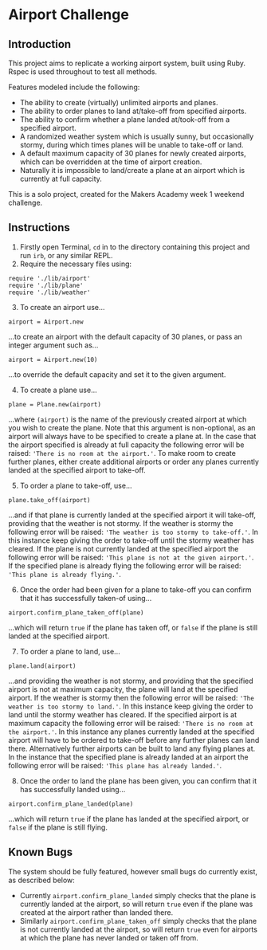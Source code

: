 Airport Challenge
=================

Introduction
---------

This project aims to replicate a working airport system, built using Ruby. Rspec is used throughout to test all methods.

Features modeled include the following:

* The ability to create (virtually) unlimited airports and planes.
* The ability to order planes to land at/take-off from specified airports.
* The ability to confirm whether a plane landed at/took-off from a specified airport.
* A randomized weather system which is usually sunny, but occasionally stormy, during which times planes will be unable to take-off or land.
* A default maximum capacity of 30 planes for newly created airports, which can be overridden at the time of airport creation.
* Naturally it is impossible to land/create a plane at an airport which is currently at full capacity.

This is a solo project, created for the Makers Academy week 1 weekend challenge.


Instructions
---------

1. Firstly open Terminal, ```cd``` in to the directory containing this project and run ```irb```, or any similar REPL.
2. Require the necessary files using:

```
require './lib/airport'
require './lib/plane'
require './lib/weather'
```
3. To create an airport use...

```
airport = Airport.new
```

...to create an airport with the default capacity of 30 planes, or pass an integer argument such as...

```
airport = Airport.new(10)
```

...to override the default capacity and set it to the given argument.

4. To create a plane use...

```
plane = Plane.new(airport)
```

...where ```(airport)``` is the name of the previously created airport at which you wish to create the plane. Note that this argument is non-optional, as an airport will always have to be specified to create a plane at. In the case that the airport specified is already at full capacity the following error will be raised: ```'There is no room at the airport.'```. To make room to create further planes, either create additional airports or order any planes currently landed at the specified airport to take-off.

5. To order a plane to take-off, use...

```
plane.take_off(airport)
```

...and if that plane is currently landed at the specified airport it will take-off, providing that the weather is not stormy. If the weather is stormy the following error will be raised: ```'The weather is too stormy to take-off.'```. In this instance keep giving the order to take-off until the stormy weather has cleared. If the plane is not currently landed at the specified airport the following error will be raised: ```'This plane is not at the given airport.'```. If the specified plane is already flying the following error will be raised: ```'This plane is already flying.'```.

6. Once the order had been given for a plane to take-off you can confirm that it has successfully taken-of using...

```
airport.confirm_plane_taken_off(plane)
```

...which will return ```true``` if the plane has taken off, or ```false``` if the plane is still landed at the specified airport.

7. To order a plane to land, use...

```
plane.land(airport)
```

...and providing the weather is not stormy, and providing that the specified airport is not at maximum capacity, the plane will land at the specified airport. If the weather is stormy then the following error will be raised: ```'The weather is too stormy to land.'```. In this instance keep giving the order to land until the stormy weather has cleared. If the specified airport is at maximum capacity the following error will be raised: ```'There is no room at the airport.'```. In this instance any planes currently landed at the specified airport will have to be ordered to take-off before any further planes can land there. Alternatively further airports can be built to land any flying planes at. In the instance that the specified plane is already landed at an airport the following error will be raised: ```'This plane has already landed.'```.

8. Once the order to land the plane has been given, you can confirm that it has successfully landed using...

```
airport.confirm_plane_landed(plane)
```

...which will return ```true``` if the plane has landed at the specified airport, or ```false``` if the plane is still flying.


Known Bugs
---------

The system should be fully featured, however small bugs do currently exist, as described below:

* Currently ```airport.confirm_plane_landed``` simply checks that the plane is currently landed at the airport, so will return ```true``` even if the plane  was created at the airport rather than landed there.
* Similarly ```airport.confirm_plane_taken_off``` simply checks that the plane is not currently landed at the airport, so will return ```true``` even for airports at which the plane has never landed or taken off from.
